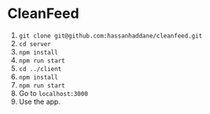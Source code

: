 # CleanFeed

1. `git clone git@github.com:hassanhaddane/cleanfeed.git`
2.  `cd server`
3.  `npm install`
4.  `npm run start`
5.  `cd ../client`
6.  `npm install`
7.  `npm run start`
8.  Go to `localhost:3000`
9.  Use the app.
